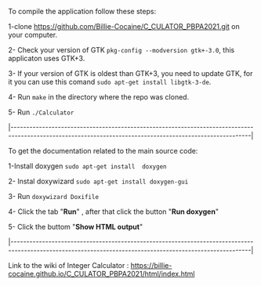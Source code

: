 To compile the application follow these steps:


  1-clone https://github.com/Billie-Cocaine/C_CULATOR_PBPA2021.git on your computer.
  
  2- Check your version of GTK  ```pkg-config --modversion gtk+-3.0```, this applicaton uses GTK+3.
  
  3- If your version of GTK is oldest than GTK+3, you need to update GTK, for it you can use this comand ```sudo apt-get install libgtk-3-de```.
  
  4- Run ```make``` in the directory where the repo was cloned.
  
  5- Run ```./Calculator``` 
  
  
 |----------------------------------------------------------------------------------------------------------------------------------------------------------|
 
 
To get the documentation related to the main source code:

  1-Install doxygen  ```sudo apt-get install  doxygen```
  
  2- Instal doxywizard ```sudo apt-get install doxygen-gui```
  
  3- Run ```doxywizard Doxifile``` 
  
  4- Click the tab "**Run**" , after that click the button "**Run doxygen**"
  
  5- Click the buttom "**Show HTML output**"
  
  
  

 |----------------------------------------------------------------------------------------------------------------------------------------------------------|






Link to the wiki of Integer Calculator : https://billie-cocaine.github.io/C_CULATOR_PBPA2021/html/index.html
